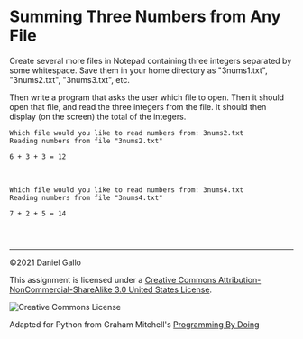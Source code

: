 # Summing Three Numbers from Any File


Create several more files in Notepad containing three integers
separated by some whitespace. Save them in your home directory as
"3nums1.txt", "3nums2.txt",
"3nums3.txt", etc.


Then write a program that asks the user which file to open. Then 
it should open that file, and read the three integers from the file.
It should then display (on the screen) the total of the integers.



```
Which file would you like to read numbers from: 3nums2.txt
Reading numbers from file "3nums2.txt"

6 + 3 + 3 = 12

```

 



```
Which file would you like to read numbers from: 3nums4.txt
Reading numbers from file "3nums4.txt"

7 + 2 + 5 = 14

```


```



```



---


©2021 Daniel Gallo


This assignment is licensed under a
[Creative Commons Attribution-NonCommercial-ShareAlike 3.0 United States License](https://creativecommons.org/licenses/by-nc-sa/3.0/us/deed.en_US).  

![Creative Commons License](images/by-nc-sa.png)





Adapted for Python from Graham Mitchell's [Programming By Doing](https://programmingbydoing.com/)